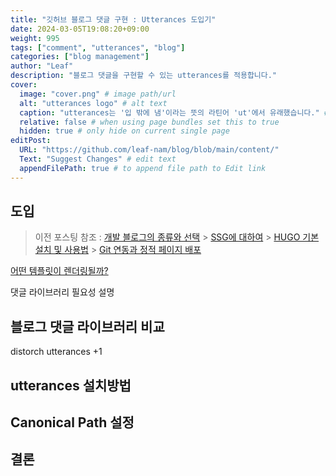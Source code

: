 ```yaml
---
title: "깃허브 블로그 댓글 구현 : Utterances 도입기"
date: 2024-03-05T19:08:20+09:00
weight: 995
tags: ["comment", "utterances", "blog"]
categories: ["blog management"]
author: "Leaf"
description: "블로그 댓글을 구현할 수 있는 utterances를 적용합니다."
cover:
  image: "cover.png" # image path/url
  alt: "utterances logo" # alt text
  caption: "utterances는 '입 밖에 냄'이라는 뜻의 라틴어 'ut'에서 유래했습니다." # display caption under cover
  relative: false # when using page bundles set this to true
  hidden: true # only hide on current single page
editPost:
  URL: "https://github.com/leaf-nam/blog/blob/main/content/"
  Text: "Suggest Changes" # edit text
  appendFilePath: true # to append file path to Edit link
---
```


## 도입

> 이전 포스팅 참조 :
> [개발 블로그의 종류와 선택](https://leaf-nam.github.io/posts/blog/%EA%B0%9C%EB%B0%9C_%EB%B8%94%EB%A1%9C%EA%B7%B8%EC%9D%98_%EC%A2%85%EB%A5%98%EC%99%80_%EC%84%A0%ED%83%9D_240229/) > [SSG에 대하여](https://leaf-nam.github.io/posts/blog/ssg%EC%97%90-%EB%8C%80%ED%95%98%EC%97%AC_240302/) > [HUGO 기본 설치 및 사용법](https://leaf-nam.github.io/posts/blog/hugo-%EA%B8%B0%EB%B3%B8-%EC%84%A4%EC%B9%98-%EB%B0%8F-%EC%82%AC%EC%9A%A9%EB%B2%95_240303/) > [Git 연동과 정적 페이지 배포](https://leaf-nam.github.io/posts/240229_%EC%A2%8C%EC%B6%A9%EC%9A%B0%EB%8F%8C_%EA%B9%83%ED%97%88%EB%B8%8C_%EB%B8%94%EB%A1%9C%EA%B7%B8_%EC%83%9D%EC%84%B1%EA%B8%B0/240304_git_%EC%97%B0%EB%8F%99%EA%B3%BC_%EC%A0%95%EC%A0%81_%ED%8E%98%EC%9D%B4%EC%A7%80_%EB%B0%B0%ED%8F%AC/)

[어떤 템플릿이 렌더링될까?](https://gohugo.io/templates/views/#which-template-will-be-rendered)

댓글 라이브러리 필요성 설명

## 블로그 댓글 라이브러리 비교

distorch
utterances
+1

## utterances 설치방법

## Canonical Path 설정

## 결론
